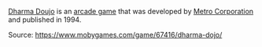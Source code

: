 [Dharma Doujo](../notes/dharma-doujo.md) is an [arcade game](../notes/arcade-games.md) that was developed by [Metro Corporation](../notes/metro-corporation.md) and published in 1994.

Source: https://www.mobygames.com/game/67416/dharma-dojo/
